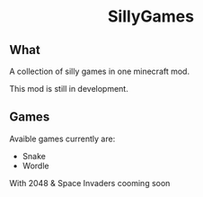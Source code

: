 <h1 align="center">SillyGames</h1>

## What

A collection of silly games in one minecraft mod.

This mod is still in development.

## Games
Avaible games currently are:
- Snake
- Wordle

With 2048 & Space Invaders cooming soon
